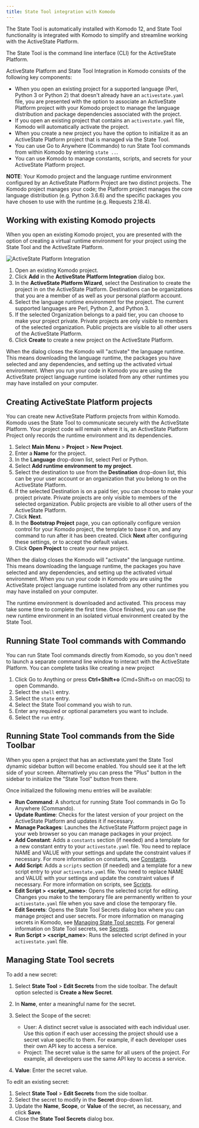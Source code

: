 ```yaml
---
title: State Tool integration with Komodo
---
```


The State Tool is automatically installed with Komodo 12, and State Tool functionality is integrated with Komodo to simplify and streamline working with the ActiveState Platform.

The State Tool is the command line interface (CLI) for the ActiveState Platform.

ActiveState Platform and State Tool Integration in Komodo consists of the following key components:

* When you open an existing project for a supported language (Perl, Python 3 or Python 2) that doesn't already have an `activestate.yaml` file, you are presented with the option to associate an ActiveState Platform project with your Komodo project to manage the language distribution and package dependencies associated with the project.
* If you open an existing project that contains an `activestate.yaml` file, Komodo will automatically activate the project.
* When you create a new project you have the option to initialize it as an ActiveState Platform project that is managed via the State Tool.
* You can use Go to Anywhere (Commando) to run State Tool commands from within Komodo by entering `state ..`.
* You can use Komodo to manage constants, scripts, and secrets for your ActiveState Platform project.

**NOTE**: Your Komodo project and the language runtime environment configured by an ActiveState Platform Project are two distinct projects. The Komodo project manages your code; the Platform project manages the core language distribution (e.g. Python 3.6.6) and the specific packages you have chosen to use with the runtime (e.g. Requests 2.18.4).

## Working with existing Komodo projects

When you open an existing Komodo project, you are presented with the option of creating a virtual runtime environment for your project using the State Tool and the ActiveState Platform.

![ActiveState Platform Integration](/images/activestate-platform-integration.png)

1. Open an existing Komodo project.
2. Click **Add** in the **ActiveState Platform Integration** dialog box.
3. In the **ActiveState Platform Wizard**, select the Destination to create the project in on the ActiveState Platform. Destinations can be organizations that you are a member of as well as your personal platform account.
4. Select the language runtime environment for the project. The current supported languages are Perl, Python 2, and Python 3.
5. If the selected Organization belongs to a paid tier, you can choose to make your project private. Private projects are only visible to members of the selected organization. Public projects are visible to all other users of the ActiveState Platform.
6. Click **Create** to create a new project on the ActiveState Platform. 

When the dialog closes the Komodo will "activate" the language runtime. This means downloading the language runtime, the packages you have selected and any dependencies, and setting up the activated virtual environment. When you run your code in Komodo you are using the ActiveState project language runtime isolated from any other runtimes you may have installed on your computer.  


## Creating ActiveState Platform projects

You can create new ActiveState Platform projects from within Komodo. Komodo uses the State Tool to communicate securely with the ActiveState Platform. Your project code will remain where it is, an ActiveState Platform Project only records the runtime environment and its dependencies.

1. Select **Main Menu** > **Project** > **New Project**.
2. Enter a **Name** for the project.
3. In the **Language** drop-down list, select Perl or Python.
4. Select **Add runtime environment to my project**.
5. Select the destination to use from the **Destination** drop-down list, this can be your user account or an organization that you belong to on the ActiveState Platform. 
6. If the selected Destination is on a paid tier, you can choose to make your project private. Private projects are only visible to members of the selected organization. Public projects are visible to all other users of the ActiveState Platform.
7. Click **Next**.
8. In the **Bootstrap Project** page, you can optionally configure version control for your Komodo project, the template to base it on, and any command to run after it has been created. Click **Next** after configuring these settings, or to accept the default values.
9. Click **Open Project** to create your new project.

When the dialog closes the Komodo will "activate" the language runtime. This means downloading the language runtime, the packages you have selected and any dependencies, and setting up the activated virtual environment. When you run your code in Komodo you are using the ActiveState project language runtime isolated from any other runtimes you may have installed on your computer.


The runtime environment is downloaded and activated. This process may take some time to complete the first time. Once finished, you can use the new runtime environment in an isolated virtual environment created by the State Tool.

## Running State Tool commands with Commando

You can run State Tool commands directly from Komodo, so you don't need to launch a separate command line window to interact with the ActiveState Platform. You can complete tasks like creating a new project

1. Click Go to Anything or press **Ctrl+Shift+o** (Cmd+Shift+o on macOS) to open Commando.
2. Select the `shell` entry.
3. Select the `state` entry.
4. Select the State Tool command you wish to run.
5. Enter any required or optional parameters you want to include.
6. Select the `run` entry.

## Running State Tool commands from the **Side Toolbar**

When you open a project that has an activestate.yaml the State Tool dynamic sidebar button will become enabled. You should see it at the left side of your screen. Alternatively you can press the "Plus" button in the sidebar to initialize the "State Tool" button from there.

Once initialized the following menu entries will be available:

- **Run Command**: A shortcut for running State Tool commands in Go To Anywhere (Commando).
- **Update Runtime**: Checks for the latest version of your project on the ActiveState Platform and updates it if necessary.
- **Manage Packages**: Launches the ActiveState Platform project page in your web browser so you can manage packages in your project.
- **Add Constant**: Adds a `constants` section (if needed) and a template for a new constant entry to your `activestate.yaml` file. You need to replace NAME and VALUE with your settings and update the constraint values if necessary. For more information on constants, see [Constants](http://docs.activestate.com/platform/state/start.html#constants). 
- **Add Script**: Adds a `scripts` section (if needed) and a template for a new script entry to your `activestate.yaml` file. You need to replace NAME and VALUE with your settings and update the constraint values if necessary. For more information on scripts, see [Scripts](http://docs.activestate.com/platform/state/start.html#scripts).
- **Edit Script > \<script_name\>**: Opens the selected script for editing. Changes you make to the temporary file are permanently written to your `activestate.yaml` file when you save and close the temporary file.
- **Edit Secrets**: Opens the State Tool Secrets dialog box where you can manage project and user secrets. For more information on managing secrets in Komodo, see [Managing State Tool secrets](#managing-state-tool-secrets). For general information on State Tool secrets, see [Secrets](http://docs.activestate.com/platform/state/start.html#secrets).
- **Run Script > \<script_name\>**: Runs the selected script defined in your `activestate.yaml` file.

## Managing State Tool secrets

To add a new secret:

1. Select **State Tool** > **Edit Secrets** from the side toolbar. The default option selected is **Create a New Secret**.
2. In **Name**, enter a meaningful name for the secret.
3. Select the Scope of the secret:
    
    - User: A distinct secret value is associated with each individual user. Use this option if each user accessing the project should use a secret value specific to them. For example, if each developer uses their own API key to access a service.
    - Project: The secret value is the same for all users of the project. For example, all developers use the same API key to access a service.

4. **Value**: Enter the secret value. 

To edit an existing secret:

1. Select **State Tool** > **Edit Secrets** from the side toolbar.
2. Select the secret to modify in the **Secret** drop-down list.
3. Update the **Name**, **Scope**, or **Value** of the secret, as necessary, and click **Save**.
4. Close the **State Tool Secrets** dialog box.